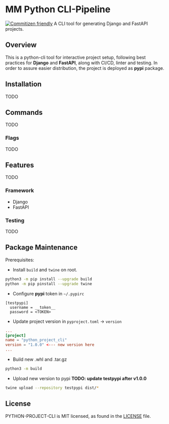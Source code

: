 # MM Python CLI-Pipeline
[![Commitizen friendly](https://img.shields.io/badge/commitizen-friendly-brightgreen.svg)](http://commitizen.github.io/cz-cli/)
A CLI tool for generating Django and FastAPI projects.

## Overview
This is a python-cli tool for interactive project setup, following best practices for **Django** and **FastAPI**, along with CI/CD, linter and testing. In order to assure easier distribution, the project is deployed as **pypi** package.

## Installation
TODO

## Commands
TODO

### Flags
TODO

## Features
TODO

### Framework
- Django
- FastAPI

### Testing
TODO

## Package Maintenance
Prerequisites:

- Install `build` and `twine` on root.
```bash
python3 -m pip install --upgrade build
python -m pip pinstall --upgrade twine
```

- Configure **pypi** token in `~/.pypirc`
```
[testpypi]
  username = __token__
  password = <TOKEN>
```
- Update project version in `pyproject.toml` -> `version`
```toml
...
[project]
name = "python_project_cli"
version = "1.0.0" <--- new version here
...
```

- Build new .whl and .tar.gz
```bash
python3 -m build
```

- Upload new version to pypi **TODO: update testpypi after v1.0.0**
```bash
twine upload --repository testpypi dist/*
```

## License

PYTHON-PROJECT-CLI is MIT licensed, as found in the
[LICENSE](https://github.com/MentorMate/python-project-cli/LICENSE) file.
